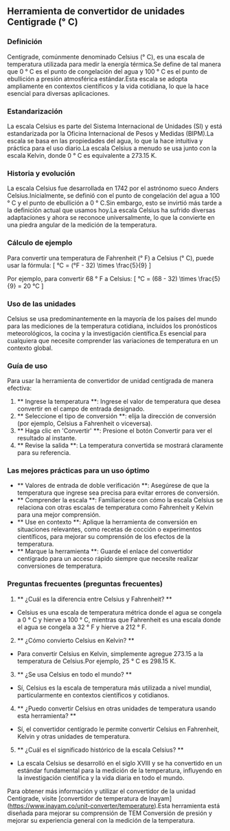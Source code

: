 ## Herramienta de convertidor de unidades Centigrade (° C)

### Definición
Centigrade, comúnmente denominado Celsius (° C), es una escala de temperatura utilizada para medir la energía térmica.Se define de tal manera que 0 ° C es el punto de congelación del agua y 100 ° C es el punto de ebullición a presión atmosférica estándar.Esta escala se adopta ampliamente en contextos científicos y la vida cotidiana, lo que la hace esencial para diversas aplicaciones.

### Estandarización
La escala Celsius es parte del Sistema Internacional de Unidades (SI) y está estandarizada por la Oficina Internacional de Pesos y Medidas (BIPM).La escala se basa en las propiedades del agua, lo que la hace intuitiva y práctica para el uso diario.La escala Celsius a menudo se usa junto con la escala Kelvin, donde 0 ° C es equivalente a 273.15 K.

### Historia y evolución
La escala Celsius fue desarrollada en 1742 por el astrónomo sueco Anders Celsius.Inicialmente, se definió con el punto de congelación del agua a 100 ° C y el punto de ebullición a 0 ° C.Sin embargo, esto se invirtió más tarde a la definición actual que usamos hoy.La escala Celsius ha sufrido diversas adaptaciones y ahora se reconoce universalmente, lo que la convierte en una piedra angular de la medición de la temperatura.

### Cálculo de ejemplo
Para convertir una temperatura de Fahrenheit (° F) a Celsius (° C), puede usar la fórmula:
\[ °C = (°F - 32) \times \frac{5}{9} \]

Por ejemplo, para convertir 68 ° F a Celsius:
\[ °C = (68 - 32) \times \frac{5}{9} = 20 °C \]

### Uso de las unidades
Celsius se usa predominantemente en la mayoría de los países del mundo para las mediciones de la temperatura cotidiana, incluidos los pronósticos meteorológicos, la cocina y la investigación científica.Es esencial para cualquiera que necesite comprender las variaciones de temperatura en un contexto global.

### Guía de uso
Para usar la herramienta de convertidor de unidad centígrada de manera efectiva:
1. ** Ingrese la temperatura **: Ingrese el valor de temperatura que desea convertir en el campo de entrada designado.
2. ** Seleccione el tipo de conversión **: elija la dirección de conversión (por ejemplo, Celsius a Fahrenheit o viceversa).
3. ** Haga clic en 'Convertir' **: Presione el botón Convertir para ver el resultado al instante.
4. ** Revise la salida **: La temperatura convertida se mostrará claramente para su referencia.

### Las mejores prácticas para un uso óptimo
- ** Valores de entrada de doble verificación **: Asegúrese de que la temperatura que ingrese sea precisa para evitar errores de conversión.
- ** Comprender la escala **: Familiarícese con cómo la escala Celsius se relaciona con otras escalas de temperatura como Fahrenheit y Kelvin para una mejor comprensión.
- ** Use en contexto **: Aplique la herramienta de conversión en situaciones relevantes, como recetas de cocción o experimentos científicos, para mejorar su comprensión de los efectos de la temperatura.
- ** Marque la herramienta **: Guarde el enlace del convertidor centígrado para un acceso rápido siempre que necesite realizar conversiones de temperatura.

### Preguntas frecuentes (preguntas frecuentes)

1. ** ¿Cuál es la diferencia entre Celsius y Fahrenheit? **
- Celsius es una escala de temperatura métrica donde el agua se congela a 0 ° C y hierve a 100 ° C, mientras que Fahrenheit es una escala donde el agua se congela a 32 ° F y hierve a 212 ° F.

2. ** ¿Cómo convierto Celsius en Kelvin? **
- Para convertir Celsius en Kelvin, simplemente agregue 273.15 a la temperatura de Celsius.Por ejemplo, 25 ° C es 298.15 K.

3. ** ¿Se usa Celsius en todo el mundo? **
- Sí, Celsius es la escala de temperatura más utilizada a nivel mundial, particularmente en contextos científicos y cotidianos.

4. ** ¿Puedo convertir Celsius en otras unidades de temperatura usando esta herramienta? **
- Sí, el convertidor centígrado le permite convertir Celsius en Fahrenheit, Kelvin y otras unidades de temperatura.

5. ** ¿Cuál es el significado histórico de la escala Celsius? **
- La escala Celsius se desarrolló en el siglo XVIII y se ha convertido en un estándar fundamental para la medición de la temperatura, influyendo en la investigación científica y la vida diaria en todo el mundo.

Para obtener más información y utilizar el convertidor de la unidad Centigrade, visite [convertidor de temperatura de Inayam] (https://www.inayam.co/unit-converter/temperature).Esta herramienta está diseñada para mejorar su comprensión de TEM Conversión de presión y mejorar su experiencia general con la medición de la temperatura.